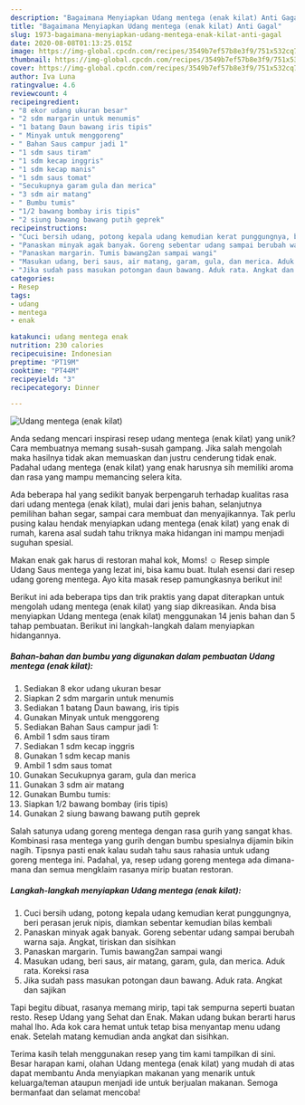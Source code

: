 ```yaml
---
description: "Bagaimana Menyiapkan Udang mentega (enak kilat) Anti Gagal"
title: "Bagaimana Menyiapkan Udang mentega (enak kilat) Anti Gagal"
slug: 1973-bagaimana-menyiapkan-udang-mentega-enak-kilat-anti-gagal
date: 2020-08-08T01:13:25.015Z
image: https://img-global.cpcdn.com/recipes/3549b7ef57b8e3f9/751x532cq70/udang-mentega-enak-kilat-foto-resep-utama.jpg
thumbnail: https://img-global.cpcdn.com/recipes/3549b7ef57b8e3f9/751x532cq70/udang-mentega-enak-kilat-foto-resep-utama.jpg
cover: https://img-global.cpcdn.com/recipes/3549b7ef57b8e3f9/751x532cq70/udang-mentega-enak-kilat-foto-resep-utama.jpg
author: Iva Luna
ratingvalue: 4.6
reviewcount: 4
recipeingredient:
- "8 ekor udang ukuran besar"
- "2 sdm margarin untuk menumis"
- "1 batang Daun bawang iris tipis"
- " Minyak untuk menggoreng"
- " Bahan Saus campur jadi 1"
- "1 sdm saus tiram"
- "1 sdm kecap inggris"
- "1 sdm kecap manis"
- "1 sdm saus tomat"
- "Secukupnya garam gula dan merica"
- "3 sdm air matang"
- " Bumbu tumis"
- "1/2 bawang bombay iris tipis"
- "2 siung bawang bawang putih geprek"
recipeinstructions:
- "Cuci bersih udang, potong kepala udang kemudian kerat punggungnya, beri perasan jeruk nipis, diamkan sebentar kemudian bilas kembali"
- "Panaskan minyak agak banyak. Goreng sebentar udang sampai berubah warna saja. Angkat, tiriskan dan sisihkan"
- "Panaskan margarin. Tumis bawang2an sampai wangi"
- "Masukan udang, beri saus, air matang, garam, gula, dan merica. Aduk rata. Koreksi rasa"
- "Jika sudah pass masukan potongan daun bawang. Aduk rata. Angkat dan sajikan"
categories:
- Resep
tags:
- udang
- mentega
- enak

katakunci: udang mentega enak 
nutrition: 230 calories
recipecuisine: Indonesian
preptime: "PT19M"
cooktime: "PT44M"
recipeyield: "3"
recipecategory: Dinner

---
```



![Udang mentega (enak kilat)](https://img-global.cpcdn.com/recipes/3549b7ef57b8e3f9/751x532cq70/udang-mentega-enak-kilat-foto-resep-utama.jpg)

Anda sedang mencari inspirasi resep udang mentega (enak kilat) yang unik? Cara membuatnya memang susah-susah gampang. Jika salah mengolah maka hasilnya tidak akan memuaskan dan justru cenderung tidak enak. Padahal udang mentega (enak kilat) yang enak harusnya sih memiliki aroma dan rasa yang mampu memancing selera kita.

Ada beberapa hal yang sedikit banyak berpengaruh terhadap kualitas rasa dari udang mentega (enak kilat), mulai dari jenis bahan, selanjutnya pemilihan bahan segar, sampai cara membuat dan menyajikannya. Tak perlu pusing kalau hendak menyiapkan udang mentega (enak kilat) yang enak di rumah, karena asal sudah tahu triknya maka hidangan ini mampu menjadi suguhan spesial.

Makan enak gak harus di restoran mahal kok, Moms! ☺ Resep simple Udang Saus mentega yang lezat ini, bisa kamu buat. Itulah esensi dari resep udang goreng mentega. Ayo kita masak resep pamungkasnya berikut ini!


Berikut ini ada beberapa tips dan trik praktis yang dapat diterapkan untuk mengolah udang mentega (enak kilat) yang siap dikreasikan. Anda bisa menyiapkan Udang mentega (enak kilat) menggunakan 14 jenis bahan dan 5 tahap pembuatan. Berikut ini langkah-langkah dalam menyiapkan hidangannya.

<!--inarticleads1-->

##### Bahan-bahan dan bumbu yang digunakan dalam pembuatan Udang mentega (enak kilat):

1. Sediakan 8 ekor udang ukuran besar
1. Siapkan 2 sdm margarin untuk menumis
1. Sediakan 1 batang Daun bawang, iris tipis
1. Gunakan  Minyak untuk menggoreng
1. Sediakan  Bahan Saus campur jadi 1:
1. Ambil 1 sdm saus tiram
1. Sediakan 1 sdm kecap inggris
1. Gunakan 1 sdm kecap manis
1. Ambil 1 sdm saus tomat
1. Gunakan Secukupnya garam, gula dan merica
1. Gunakan 3 sdm air matang
1. Gunakan  Bumbu tumis:
1. Siapkan 1/2 bawang bombay (iris tipis)
1. Gunakan 2 siung bawang bawang putih geprek


Salah satunya udang goreng mentega dengan rasa gurih yang sangat khas. Kombinasi rasa mentega yang gurih dengan bumbu spesialnya dijamin bikin nagih. Tipsnya pasti enak kalau sudah tahu saus rahasia untuk udang goreng mentega ini. Padahal, ya, resep udang goreng mentega ada dimana-mana dan semua mengklaim rasanya mirip buatan restoran. 

<!--inarticleads2-->

##### Langkah-langkah menyiapkan Udang mentega (enak kilat):

1. Cuci bersih udang, potong kepala udang kemudian kerat punggungnya, beri perasan jeruk nipis, diamkan sebentar kemudian bilas kembali
1. Panaskan minyak agak banyak. Goreng sebentar udang sampai berubah warna saja. Angkat, tiriskan dan sisihkan
1. Panaskan margarin. Tumis bawang2an sampai wangi
1. Masukan udang, beri saus, air matang, garam, gula, dan merica. Aduk rata. Koreksi rasa
1. Jika sudah pass masukan potongan daun bawang. Aduk rata. Angkat dan sajikan


Tapi begitu dibuat, rasanya memang mirip, tapi tak sempurna seperti buatan resto. Resep Udang yang Sehat dan Enak. Makan udang bukan berarti harus mahal lho. Ada kok cara hemat untuk tetap bisa menyantap menu udang enak. Setelah matang kemudian anda angkat dan sisihkan. 

Terima kasih telah menggunakan resep yang tim kami tampilkan di sini. Besar harapan kami, olahan Udang mentega (enak kilat) yang mudah di atas dapat membantu Anda menyiapkan makanan yang menarik untuk keluarga/teman ataupun menjadi ide untuk berjualan makanan. Semoga bermanfaat dan selamat mencoba!
